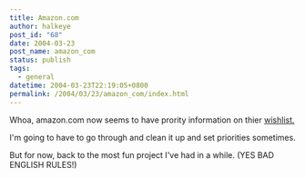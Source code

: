 ```yaml
---
title: Amazon.com
author: halkeye
post_id: "68"
date: 2004-03-23
post_name: amazon_com
status: publish
tags:
  - general
datetime: 2004-03-23T22:19:05+0800
permalink: /2004/03/23/amazon_com/index.html
---
```


Whoa, amazon.com now seems to have prority information on thier [wishlist.](https://www.amazon.com/exec/obidos/wishlist/1B5Y9DCHJ489H/107-8946767-3520531)  

I'm going to have to go through and clean it up and set priorities sometimes.

  

But for now, back to the most fun project I've had in a while. (YES BAD ENGLISH RULES!)